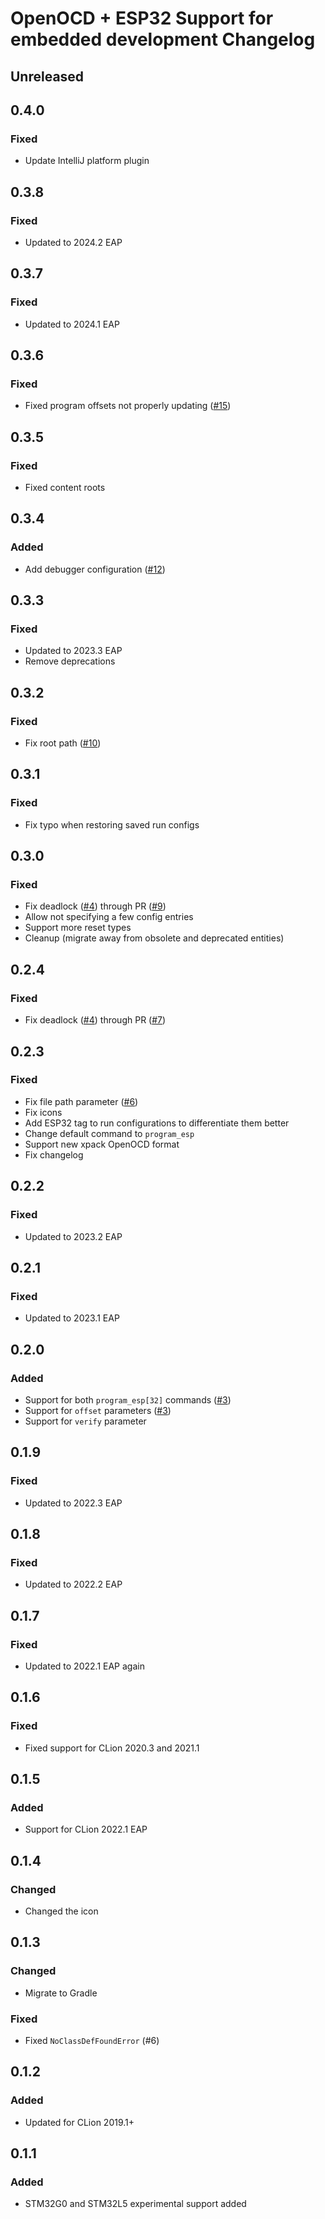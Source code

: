 # OpenOCD + ESP32 Support for embedded development Changelog

## Unreleased

## 0.4.0

### Fixed

- Update IntelliJ platform plugin

## 0.3.8

### Fixed

- Updated to 2024.2 EAP

## 0.3.7

### Fixed

- Updated to 2024.1 EAP

## 0.3.6

### Fixed

- Fixed program offsets not properly updating ([#15](https://github.com/ThexXTURBOXx/clion-embedded-esp32/issues/15))

## 0.3.5

### Fixed

- Fixed content roots

## 0.3.4

### Added

- Add debugger configuration ([#12](https://github.com/ThexXTURBOXx/clion-embedded-esp32/issues/12))

## 0.3.3

### Fixed

- Updated to 2023.3 EAP
- Remove deprecations

## 0.3.2

### Fixed

- Fix root path ([#10](https://github.com/ThexXTURBOXx/clion-embedded-esp32/pull/10))

## 0.3.1

### Fixed

- Fix typo when restoring saved run configs

## 0.3.0

### Fixed

- Fix deadlock ([#4](https://github.com/ThexXTURBOXx/clion-embedded-esp32/issues/4)) through PR ([#9](https://github.com/ThexXTURBOXx/clion-embedded-esp32/pull/9))
- Allow not specifying a few config entries
- Support more reset types
- Cleanup (migrate away from obsolete and deprecated entities)

## 0.2.4

### Fixed

- Fix deadlock ([#4](https://github.com/ThexXTURBOXx/clion-embedded-esp32/issues/4)) through PR ([#7](https://github.com/ThexXTURBOXx/clion-embedded-esp32/pull/7))

## 0.2.3

### Fixed

- Fix file path parameter ([#6](https://github.com/ThexXTURBOXx/clion-embedded-esp32/issues/6))
- Fix icons
- Add ESP32 tag to run configurations to differentiate them better
- Change default command to `program_esp`
- Support new xpack OpenOCD format
- Fix changelog

## 0.2.2

### Fixed

- Updated to 2023.2 EAP

## 0.2.1

### Fixed

- Updated to 2023.1 EAP

## 0.2.0

### Added

- Support for both `program_esp[32]` commands ([#3](https://github.com/ThexXTURBOXx/clion-embedded-esp32/pull/3))
- Support for `offset` parameters ([#3](https://github.com/ThexXTURBOXx/clion-embedded-esp32/pull/3))
- Support for `verify` parameter

## 0.1.9

### Fixed

- Updated to 2022.3 EAP

## 0.1.8

### Fixed

- Updated to 2022.2 EAP

## 0.1.7

### Fixed

- Updated to 2022.1 EAP again

## 0.1.6

### Fixed

- Fixed support for CLion 2020.3 and 2021.1

## 0.1.5

### Added

- Support for CLion 2022.1 EAP

## 0.1.4

### Changed

- Changed the icon

## 0.1.3

### Changed

- Migrate to Gradle

### Fixed

- Fixed `NoClassDefFoundError` (#6)

## 0.1.2

### Added

- Updated for CLion 2019.1+

## 0.1.1

### Added

- STM32G0 and STM32L5 experimental support added
